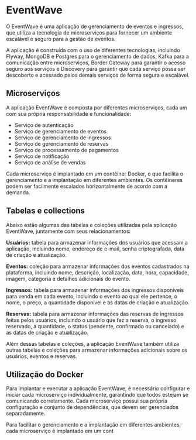 
# EventWave

O EventWave é uma aplicação de gerenciamento de eventos e ingressos, que utiliza a tecnologia de microserviços para fornecer um ambiente escalável e seguro para a gestão de eventos.

A aplicação é construída com o uso de diferentes tecnologias, incluindo Flyway, MongoDB e Postgres para o gerenciamento de dados, Kafka para a comunicação entre microserviços, Border Gateway para garantir o acesso seguro aos serviços e Discovery para garantir que cada serviço possa ser descoberto e acessado pelos demais serviços de forma segura e escalável.

## Microserviços

A aplicação EventWave é composta por diferentes microserviços, cada um com sua própria responsabilidade e funcionalidade:

* Serviço de autenticação
* Serviço de gerenciamento de eventos
* Serviço de gerenciamento de ingressos
* Serviço de gerenciamento de reservas
* Serviço de processamento de pagamentos
* Serviço de notificação
* Serviço de análise de vendas

Cada microserviço é implantado em um contêiner Docker, o que facilita o gerenciamento e a implantação em diferentes ambientes. Os contêineres podem ser facilmente escalados horizontalmente de acordo com a demanda.
## Tabelas e collections
Abaixo estão algumas das tabelas e coleções utilizadas pela aplicação EventWave, juntamente com seus relacionamentos:

**Usuários:** tabela para armazenar informações dos usuários que acessam a aplicação, incluindo nome, endereço de e-mail, senha criptografada, data de criação e atualização.

**Eventos:** coleção para armazenar informações dos eventos cadastrados na plataforma, incluindo nome, descrição, localização, data, hora, capacidade, imagem, categoria e detalhes adicionais do evento.

**Ingressos:** tabela para armazenar informações dos ingressos disponíveis para venda em cada evento, incluindo o evento ao qual ele pertence, o nome, o preço, a quantidade disponível e as datas de criação e atualização.

**Reservas:** tabela para armazenar informações das reservas de ingressos feitas pelos usuários, incluindo o usuário que fez a reserva, o ingresso reservado, a quantidade, o status (pendente, confirmado ou cancelado) e as datas de criação e atualização.

Além dessas tabelas e coleções, a aplicação EventWave também utiliza outras tabelas e coleções para armazenar informações adicionais sobre os usuários, eventos e reservas.
## Utilização do Docker
Para implantar e executar a aplicação EventWave, é necessário configurar e iniciar cada microserviço individualmente, garantindo que todos estejam se comunicando corretamente. Cada microserviço possui sua própria configuração e conjunto de dependências, que devem ser gerenciados separadamente.

Para facilitar o gerenciamento e a implantação em diferentes ambientes, cada microserviço é implantado em um cont
